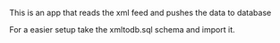 This is an app that reads the xml feed and pushes the data to database

For a easier setup take the xmltodb.sql schema and import it.
